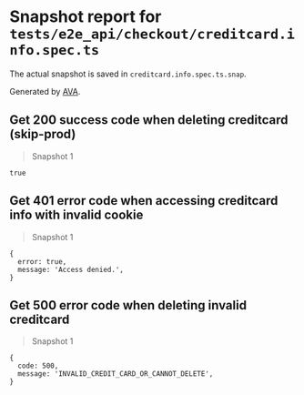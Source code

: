 # Snapshot report for `tests/e2e_api/checkout/creditcard.info.spec.ts`

The actual snapshot is saved in `creditcard.info.spec.ts.snap`.

Generated by [AVA](https://ava.li).

## Get 200 success code when deleting creditcard (skip-prod)

> Snapshot 1

    true

## Get 401 error code when accessing creditcard info with invalid cookie

> Snapshot 1

    {
      error: true,
      message: 'Access denied.',
    }

## Get 500 error code when deleting invalid creditcard

> Snapshot 1

    {
      code: 500,
      message: 'INVALID_CREDIT_CARD_OR_CANNOT_DELETE',
    }
